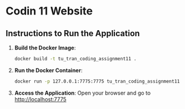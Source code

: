 # Codin 11 Website

## Instructions to Run the Application

1. **Build the Docker Image**:
    ```bash
    docker build -t tu_tran_coding_assignment11 .
    ```

2. **Run the Docker Container**:
    ```bash
    docker run -p 127.0.0.1:7775:7775 tu_tran_coding_assignment11
    ```

3. **Access the Application**:
    Open your browser and go to [http://localhost:7775](http://localhost:7775)
